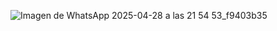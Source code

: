 ![Imagen de WhatsApp 2025-04-28 a las 21 54 53_f9403b35](https://github.com/user-attachments/assets/5164e838-cdae-462b-8e6c-bd0fe8a504bd)
